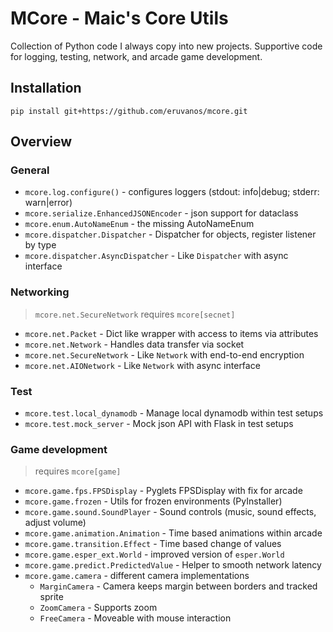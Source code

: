 # MCore - Maic's Core Utils

Collection of Python code I always copy into new projects.
Supportive code for logging, testing, network, and arcade game development.

## Installation

```
pip install git+https://github.com/eruvanos/mcore.git
```

## Overview

### General

* `mcore.log.configure()` - configures loggers (stdout: info|debug; stderr: warn|error) 
* `mcore.serialize.EnhancedJSONEncoder` - json support for dataclass 
* `mcore.enum.AutoNameEnum` - the missing AutoNameEnum 
* `mcore.dispatcher.Dispatcher` - Dispatcher for objects, register listener by type  
* `mcore.dispatcher.AsyncDispatcher` - Like `Dispatcher` with async interface  


### Networking

> `mcore.net.SecureNetwork` requires `mcore[secnet]`

* `mcore.net.Packet` - Dict like wrapper with access to items via attributes 
* `mcore.net.Network` - Handles data transfer via socket
* `mcore.net.SecureNetwork` - Like `Network` with end-to-end encryption
* `mcore.net.AIONetwork` - Like `Network` with async interface

### Test

* `mcore.test.local_dynamodb` - Manage local dynamodb within test setups
* `mcore.test.mock_server` - Mock json API with Flask in test setups


### Game development
> requires `mcore[game]`

* `mcore.game.fps.FPSDisplay` - Pyglets FPSDisplay with fix for arcade
* `mcore.game.frozen` - Utils for frozen environments (PyInstaller) 
* `mcore.game.sound.SoundPlayer` - Sound controls (music, sound effects, adjust volume)
* `mcore.game.animation.Animation` - Time based animations within arcade
* `mcore.game.transition.Effect` - Time based change of values
* `mcore.game.esper_ext.World` - improved version of `esper.World`
* `mcore.game.predict.PredictedValue` - Helper to smooth network latency
* `mcore.game.camera` - different camera implementations
    * `MarginCamera` - Camera keeps margin between borders and tracked sprite
    * `ZoomCamera` - Supports zoom
    * `FreeCamera` - Moveable with mouse interaction






